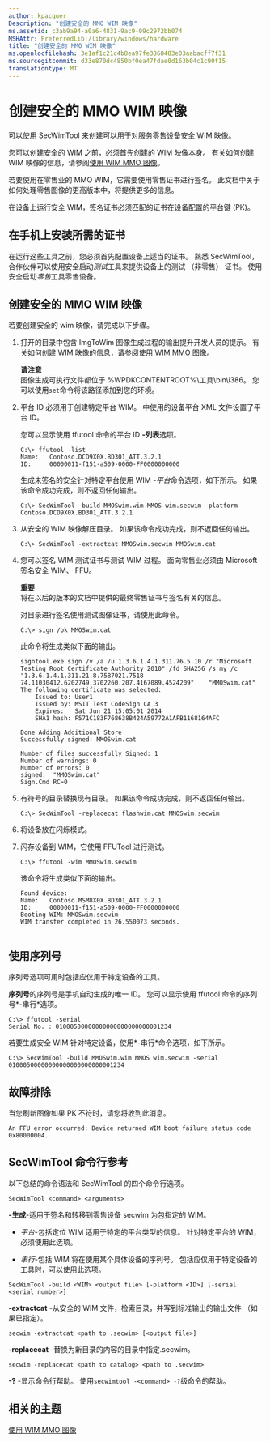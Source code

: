 ```yaml
---
author: kpacquer
Description: "创建安全的 MMO WIM 映像"
ms.assetid: c3ab9a94-a0a6-4831-9ac9-09c2972bb074
MSHAttr: PreferredLib:/library/windows/hardware
title: "创建安全的 MMO WIM 映像"
ms.openlocfilehash: 3e1af1c21c4b8ea97fe3868483e03aabacff7f31
ms.sourcegitcommit: d33e870dc4850bf0ea47fdae0d163b04c1c90f15
translationtype: MT
---
```

# <a name="creating-a-secure-mmos-wim-image"></a>创建安全的 MMO WIM 映像


可以使用 SecWimTool 来创建可以用于对服务零售设备安全 WIM 映像。

您可以创建安全的 WIM 之前，必须首先创建的 WIM 映像本身。 有关如何创建 WIM 映像的信息，请参阅[使用 WIM MMO 图像](working-with-wim-mmos-images.md)。

若要使用在零售业的 MMO WIM，它需要使用零售证书进行签名。 此文档中关于如何处理零售图像的更高版本中，将提供更多的信息。

在设备上运行安全 WIM，签名证书必须匹配的证书在设备配置的平台键 (PK)。

## <a name="span-idinstallingtheneededcertificatesonthephonespanspan-idinstallingtheneededcertificatesonthephonespanspan-idinstallingtheneededcertificatesonthephonespaninstalling-the-needed-certificates-on-the-phone"></a><span id="Installing_the_needed_certificates_on_the_phone"></span><span id="installing_the_needed_certificates_on_the_phone"></span><span id="INSTALLING_THE_NEEDED_CERTIFICATES_ON_THE_PHONE"></span>在手机上安装所需的证书


在运行这些工具之前，您必须首先配置设备上适当的证书。 熟悉 SecWimTool，合作伙伴可以使用安全启动*测试*工具来提供设备上的测试 （非零售） 证书。 使用安全启动*零售*工具零售设备。

## <a name="span-idcreatingasecuremmoswimimagespanspan-idcreatingasecuremmoswimimagespanspan-idcreatingasecuremmoswimimagespancreating-a-secure-mmos-wim-image"></a><span id="Creating_a_secure_MMOS_WIM_image"></span><span id="creating_a_secure_mmos_wim_image"></span><span id="CREATING_A_SECURE_MMOS_WIM_IMAGE"></span>创建安全的 MMO WIM 映像


若要创建安全的 wim 映像，请完成以下步骤。

1.  打开的目录中包含 ImgToWim 图像生成过程的输出提升开发人员的提示。 有关如何创建 WIM 映像的信息，请参阅[使用 WIM MMO 图像](working-with-wim-mmos-images.md)。

    **请注意**  
    图像生成可执行文件都位于 %WPDKCONTENTROOT%\\工具\\bin\\i386。 您可以使用`set`命令将该路径添加到您的环境。

     

2.  平台 ID 必须用于创建特定平台 WIM。 中使用的设备平台 XML 文件设置了平台 ID。

    您可以显示使用 ffutool 命令的平台 ID **-列表**选项。

    ``` syntax
    C:\> ffutool -list
    Name:   Contoso.DCD9X0X.BD301_ATT.3.2.1
    ID:     00000011-f151-a509-0000-FF0000000000
    ```

    生成未签名的安全针对特定平台使用 WIM *-平台*命令选项，如下所示。 如果该命令成功完成，则不返回任何输出。

    ``` syntax
    C:\> SecWimTool -build MMOSwim.wim MMOS wim.secwim -platform Contoso.DCD9X0X.BD301_ATT.3.2.1
    ```

3.  从安全的 WIM 映像解压目录。 如果该命令成功完成，则不返回任何输出。

    ``` syntax
    C:\> SecWimTool -extractcat MMOSwim.secwim MMOSwim.cat
    ```

4.  您可以签名 WIM 测试证书与测试 WIM 过程。 面向零售业必须由 Microsoft 签名安全 WIM、 FFU。

    **重要**  
    将在以后的版本的文档中提供的最终零售证书与签名有关的信息。

    对目录进行签名使用测试图像证书，请使用此命令。

    ``` syntax
    C:\> sign /pk MMOSwim.cat
    ```

    此命令将生成类似下面的输出。

    ``` syntax
    signtool.exe sign /v /a /u 1.3.6.1.4.1.311.76.5.10 /r "Microsoft Testing Root Certificate Authority 2010" /fd SHA256 /s my /c "1.3.6.1.4.1.311.21.8.7587021.7518
    74.11030412.6202749.3702260.207.4167089.4524209"    "MMOSwim.cat"
    The following certificate was selected:
        Issued to: User1
        Issued by: MSIT Test CodeSign CA 3
        Expires:   Sat Jun 21 15:05:01 2014
        SHA1 hash: F571C183F768638B424A59772A1AFB1168164AFC

    Done Adding Additional Store
    Successfully signed: MMOSwim.cat

    Number of files successfully Signed: 1
    Number of warnings: 0
    Number of errors: 0
    signed:  "MMOSwim.cat"
    Sign.Cmd RC=0
    ```

5.  有符号的目录替换现有目录。 如果该命令成功完成，则不返回任何输出。

    ``` syntax
    C:\> SecWimTool -replacecat flashwim.cat MMOSwim.secwim
    ```

6.  将设备放在闪烁模式。

7.  闪存设备到 WIM，它使用 FFUTool 进行测试。

    ``` syntax
    C:\> ffutool -wim MMOSwim.secwim
    ```

    该命令将生成类似下面的输出。

    ``` syntax
    Found device:
    Name:   Contoso.MSM8X0X.BD301_ATT.3.2.1
    ID:     00000011-f151-a509-0000-FF0000000000
    Booting WIM: MMOSwim.secwim
    WIM transfer completed in 26.550073 seconds.
   
    ```

## <a name="span-idworkingwithserialnumbersspanspan-idworkingwithserialnumbersspanspan-idworkingwithserialnumbersspanworking-with-serial-numbers"></a><span id="Working_with_serial_numbers"></span><span id="working_with_serial_numbers"></span><span id="WORKING_WITH_SERIAL_NUMBERS"></span>使用序列号


序列号选项可用时包括应仅用于特定设备的工具。

**序列号**的序列号是手机自动生成的唯一 ID。 您可以显示使用 ffutool 命令的序列号*-串行*选项。

``` syntax
C:\> ffutool -serial
Serial No. : 01000500000000000000000000001234
```

若要生成安全 WIM 针对特定设备，使用*-串行*命令选项，如下所示。

``` syntax
C:\> SecWimTool -build MMOSwim.wim MMOS wim.secwim -serial 01000500000000000000000000001234
```

## <a name="span-idtroubleshootingspanspan-idtroubleshootingspanspan-idtroubleshootingspantroubleshooting"></a><span id="Troubleshooting"></span><span id="troubleshooting"></span><span id="TROUBLESHOOTING"></span>故障排除


当您刷新图像如果 PK 不符时，请您将收到此消息。

``` syntax
An FFU error occurred: Device returned WIM boot failure status code 0x80000004.
```

## <a name="span-idsecwimtoolcommandlinereferencespanspan-idsecwimtoolcommandlinereferencespanspan-idsecwimtoolcommandlinereferencespansecwimtool-command-line-reference"></a><span id="SecWimTool_command_line_reference"></span><span id="secwimtool_command_line_reference"></span><span id="SECWIMTOOL_COMMAND_LINE_REFERENCE"></span>SecWimTool 命令行参考


以下总结的命令语法和 SecWimTool 的四个命令行选项。

``` syntax
SecWimTool <command> <arguments>
```

**-生成**-适用于签名和转移到零售设备 secwim 为包指定的 WIM。

-   *平台*-包括定位 WIM 适用于特定的平台类型的信息。 针对特定平台的 WIM，必须使用此选项。

-   *串行*-包括 WIM 将在使用某个具体设备的序列号。 包括应仅用于特定设备的工具时，可以使用此选项。

``` syntax
SecWimTool -build <WIM> <output file> [-platform <ID>] [-serial <serial number>]
```

**-extractcat** -从安全的 WIM 文件，检索目录，并写到标准输出的输出文件 （如果已指定）。

``` syntax
secwim -extractcat <path to .secwim> [<output file>]
```

**-replacecat** -替换为新目录的内容的目录中指定.secwim。

``` syntax
secwim -replacecat <path to catalog> <path to .secwim>
```

**-?** -显示命令行帮助。 使用`secwimtool -<command> -?`级命令的帮助。

## <a name="span-idrelatedtopicsspanrelated-topics"></a><span id="related_topics"></span>相关的主题


[使用 WIM MMO 图像](working-with-wim-mmos-images.md)

 

 







